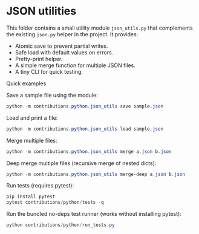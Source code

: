 # JSON utilities

This folder contains a small utility module `json_utils.py` that complements the existing `json.py` helper in the project. It provides:

- Atomic save to prevent partial writes.
- Safe load with default values on errors.
- Pretty-print helper.
- A simple merge function for multiple JSON files.
- A tiny CLI for quick testing.

Quick examples

Save a sample file using the module:

```powershell
python -m contributions.python.json_utils save sample.json
```

Load and print a file:

```powershell
python -m contributions.python.json_utils load sample.json
```

Merge multiple files:

```powershell
python -m contributions.python.json_utils merge a.json b.json
```

Deep merge multiple files (recursive merge of nested dicts):

```powershell
python -m contributions.python.json_utils merge-deep a.json b.json
```

Run tests (requires pytest):

```powershell
pip install pytest
pytest contributions/python/tests -q
```

Run the bundled no-deps test runner (works without installing pytest):

```powershell
python contributions/python/run_tests.py
```

